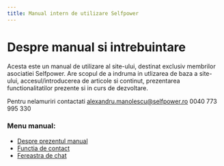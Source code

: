 ```yaml
---
title: Manual intern de utilizare Selfpower
---
```


# Despre manual si intrebuintare

Acesta este un manual de utilizare al site-ului, destinat exclusiv membrilor asociatiei Selfpower.
Are scopul de a indruma in utlizarea de baza a site-ului, accesul/introducerea de articole si continut, prezentarea functionalitatilor prezente si in curs de dezvoltare.

 Pentru nelamuriri contactati
 alexandru.manolescu@selfpower.ro
 0040 773 995 330




### Menu manual:
* [Despre prezentul manual](https://alexinntekt.github.io/selfpowerWiki/despre)   
* [Functia de contact](https://alexinntekt.github.io/selfpowerWiki/functiaDeContact)   
* [Fereastra de chat](https://alexinntekt.github.io/selfpowerWiki/chatInteractiv)    